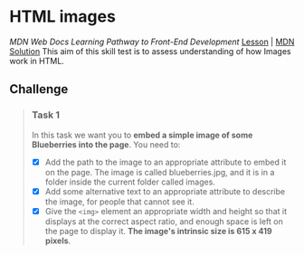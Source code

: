 # HTML images
_MDN Web Docs Learning Pathway to Front-End Development_
[Lesson](https://developer.mozilla.org/en-US/docs/Learn/HTML/Multimedia_and_embedding/Images_in_HTML) |  [MDN Solution](https://github.com/mdn/learning-area/tree/master/html/multimedia-and-embedding/tasks/images)
This aim of this skill test is to assess understanding of how Images work in HTML.
 
## Challenge
> ### Task 1 
> In this task we want you to **embed a simple image of some Blueberries into the page**. You need to: 
> - [x] Add the path to the image to an appropriate attribute to embed it on the page. The image is called blueberries.jpg, and it is in a folder inside the current folder called images.
> - [x] Add some alternative text to an appropriate attribute to describe the image, for people that cannot see it.
> - [x] Give the ``<img>`` element an appropriate width and height so that it displays at the correct aspect ratio, and enough space is left on the page to display it. **The image's intrinsic size is 615 x 419 pixels**.
